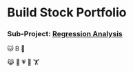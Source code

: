 # Build Stock Portfolio
### Sub-Project: [Regression Analysis](https://github.com/KJJHHH/Build-Portfolio/tree/master/TEJ_portfolio)

🐱 B
🙉

😹
🧑
💗
🦁
🏋